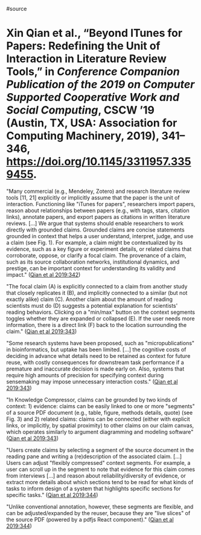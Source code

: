 #source 

# Xin Qian et al., “Beyond ITunes for Papers: Redefining the Unit of Interaction in Literature Review Tools,” in *Conference Companion Publication of the 2019 on Computer Supported Cooperative Work and Social Computing*, CSCW ’19 (Austin, TX, USA: Association for Computing Machinery, 2019), 341–346, https://doi.org/10.1145/3311957.3359455.

"Many commercial (e.g., Mendeley, Zotero) and research literature review tools [11, 21] explicitly or implicitly assume that the paper is the unit of interaction. Functioning like "iTunes for papers", researchers import papers, reason about relationships between papers (e.g., with tags, stars, citation links), annotate papers, and export papers as citations in written literature reviews. [...] We argue that systems should enable researchers to work directly with grounded claims. Grounded claims are concise statements grounded in context that helps a user understand, interpret, judge, and use a claim (see Fig. 1). For example, a claim might be contextualized by its evidence, such as a key figure or experiment details, or related claims that corroborate, oppose, or clarify a focal claim. The provenance of a claim, such as its source collaboration networks, institutional dynamics, and prestige, can be important context for understanding its validity and impact." ([Qian et al 2019:342](zotero://open-pdf/library/items/XI3NC562?page=2))

"The focal claim (A) is explicitly connected to a claim from another study that closely replicates it (B), and implicitly connected to a similar (but not exactly alike) claim (C). Another claim about the amount of reading scientists must do (D) suggests a potential explanation for scientists' reading behaviors. Clicking on a "min/max" button on the context segments toggles whether they are expanded or collapsed (E). If the user needs more information, there is a direct link (F) back to the location surrounding the claim." ([Qian et al 2019:343](zotero://open-pdf/library/items/XI3NC562?page=3))

"Some research systems have been proposed, such as "micropublications" in bioinformatics, but uptake has been limited. [...] the cognitive costs of deciding in advance what details need to be retained as context for future reuse, with costly consequences for downstream task performance if a premature and inaccurate decision is made early on. Also, systems that require high amounts of precision for specifying context during sensemaking may impose unnecessary interaction costs." ([Qian et al 2019:343](zotero://open-pdf/library/items/XI3NC562?page=3))

"In Knowledge Compressor, claims can be grounded by two kinds of context: 1) evidence: claims can be easily linked to one or more "segments" of a source PDF document (e.g., table, figure, methods details, quote) (see Fig. 3) and 2) related claims: claims can be connected (either with explicit links, or implicitly, by spatial proximity) to other claims on our claim canvas, which operates similarly to argument diagramming and modeling software" ([Qian et al 2019:343](zotero://open-pdf/library/items/XI3NC562?page=3))

"Users create claims by selecting a segment of the source document in the reading pane and writing a (re)description of the associated claim. […] Users can adjust "flexibly compressed" context segments. For example, a user can scroll up in the segment to note that evidence for this claim comes from interviews […] and reason about reliability/diversity of evidence, or extract more details about which sections tend to be read for what kinds of tasks to inform design of a system that highlights specific sections for specific tasks." ([Qian et al 2019:344](zotero://open-pdf/library/items/XI3NC562?page=4))

"Unlike conventional annotation, however, these segments are flexible, and can be adjusted/expanded by the reuser, because they are "live slices" of the source PDF (powered by a pdfjs React component)." ([Qian et al 2019:344](zotero://open-pdf/library/items/XI3NC562?page=4))